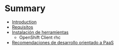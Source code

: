 # Summary

* [Introduction](README.md)
* [Requisitos](es/requisitos.md)
* [Instalación de herramientas](es/instalacion_de_herramientas.md)
   * OpenShift Client rhc
* [Recomendaciones de desarrollo orientado a PaaS](es/recomendaciones.md)

